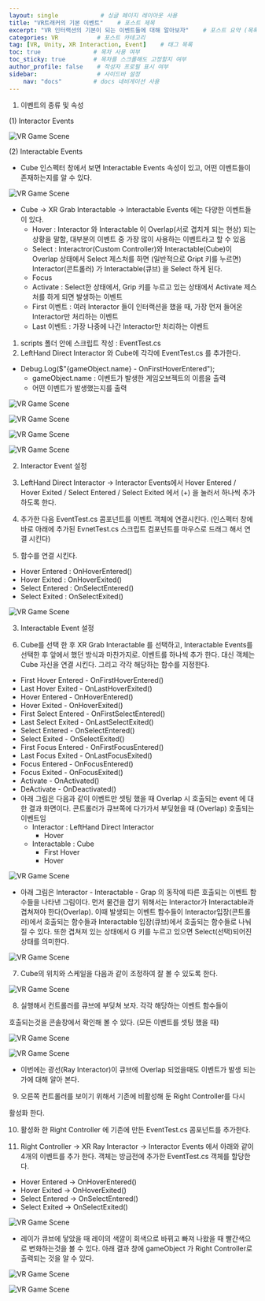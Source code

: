 ```yaml
---
layout: single            # 싱글 페이지 레이아웃 사용
title: "VR트래커의 기본 이벤트"    # 포스트 제목
excerpt: "VR 인터랙션의 기본이 되는 이벤트들에 대해 알아보자"    # 포스트 요약 (목록에서 표시됨)
categories: VR           # 포스트 카테고리
tag: [VR, Unity, XR Interaction, Event]    # 태그 목록
toc: true               # 목차 사용 여부
toc_sticky: true        # 목차를 스크롤해도 고정할지 여부
author_profile: false    # 작성자 프로필 표시 여부
sidebar:                 # 사이드바 설정
    nav: "docs"         # docs 네비게이션 사용
---
```


1. 이벤트의 종류 및 속성

(1) Interactor Events

![VR Game Scene](https://lh7-us.googleusercontent.com/WQc5CWDS8xTKSuR7OHzIhBbeN5MpoqSM8tSM8M51alfRgFNU1RqQc2C3MZulyXDEr49NuCs9Z6aLNCkYrsIyUG7jtWH088VuRSG1bOHmy8RoviB0NlnsEIrFb2M41NIiEs9S2o8Is7XDhzQxHCWuBdQ)

(2) Interactable Events

- Cube 인스펙터 창에서 보면 Interactable Events 속성이 있고, 어떤 이벤트들이 존재하는지를 알 수 있다.

![VR Game Scene](https://lh7-us.googleusercontent.com/ciS2kzRMYn-T9aAI7YHPum4vtgJ-7DTtfZYNoFRdGJe7_6osbdcxIBMcrvxS_eR6kawUrV_AT-tDWn9MH2jJVaRZCIzn2XOECPkxFCE1jcb0Ux5Hy7h56EAa1kdI4GDNNBEu5ts2bZiHcx1Gd8YGLLA)

- Cube → XR Grab Interactable → Interactable Events 에는 다양한 이벤트들이 있다.
  - Hover : Interactor 와 Interactable 이 Overlap(서로 겹치게 되는 현상) 되는 상황을 말함, 대부분의 이벤트 중 가장 많이 사용하는 이벤트라고 할 수 있음
  - Select : Interactror(Custom Controller)와 Interactable(Cube)이 Overlap 상태에서 Select 제스처를 하면 (일반적으로 Gript 키를 누르면) Interactor(콘트롤러) 가 Interactable(큐브) 을 Select 하게 된다.
  - Focus
  - Activate : Select한 상태에서, Grip 키를 누르고 있는 상태에서 Activate 제스처를 하게 되면 발생하는 이벤트
  - First 이벤트 : 여러 Interactor 들이 인터랙션을 했을 때, 가장 먼저 들어온 Interactor만 처리하는 이벤트
  - Last 이벤트 : 가장 나중에 나간 Interactor만 처리하는 이벤트

1. scripts 폴더 안에 스크립트 작성 : EventTest.cs
2. LeftHand Direct Interactor 와 Cube에 각각에 EventTest.cs 를 추가한다.

- Debug.Log($"{gameObject.name} - OnFirstHoverEntered");
  - gameObject.name : 이벤트가 발생한 게임오브젝트의 이름을 출력
  - 어떤 이벤트가 발생했는지를 출력

![VR Game Scene](https://lh7-us.googleusercontent.com/NMFA53UgEjtiw_0sWmW1i403rTqHUSdA_6MQyYcM_ZwfcqH8cwve_jC89ZFxiCpU1iOlgbZt7yDgUjHJWhCaqr48T0vnVBrt5tVJg6o2ByGSqFroBVpVwv0tZjCzFAuZWYiTkM8fHK_shX4D4vrJAJA)

![VR Game Scene](https://lh7-us.googleusercontent.com/pxxgujFQ-Ue5iI5vQ4W912nR0w9xs9iL1gytkVoVGYFUVQPqjr0673b6VAWRHcPwRgUcXY19rjdafDBuCDDdko-HIfcoeLdzZYbtWzeCrI0gA7NHoMtvyowUiBMVE1Qt6JZwOvZGhqexm5cC97Ms9-c)

![VR Game Scene](https://lh7-us.googleusercontent.com/wHsr1vAjoYgmvIIIiJznBmQVEZztZBMStuLkZbNfEJqtX_veeNtbptTBTubP9pNK7VggBbNG-SLlXQJue-TwTEzeG2eGsF-DIiTtwSanybuscA2PR1OsPcrvl0bIBD-aRWGhXc5n_mgBOlb7X-foofg)

![VR Game Scene](https://lh7-us.googleusercontent.com/7u8di0T6D6g7e7qbtDBHNcHbpJwTWRsIJccbA6clGZcLFMMU-49eX1ZtG0v6TRYurDakWBiX4F-zsF6jXXYNuVqOFkGJRX5vL0okKUryCj5xTdEQX0X_SGeHxnGou1hIl3V7Gk1VQIVRdOkWNvPLrMY)

2. Interactor Event 설정

3) LeftHand Direct Interactor → Interactor Events에서 Hover Entered / Hover Exited / Select Entered / Select Exited 에서 (+) 을 눌러서 하나씩 추가하도록 한다.

4) 추가한 다음 EventTest.cs 콤포넌트를 이벤트 객체에 연결시킨다. (인스펙터 창에 바로 아래에 추가된 EvnetTest.cs 스크립트 컴포넌트를 마우스로 드래그 해서 연결 시킨다)

5) 함수를 연결 시킨다.

- Hover Entered : OnHoverEntered()
- Hover Exited : OnHoverExited()
- Select Entered : OnSelectEntered()
- Select Exited : OnSelectExited()

![VR Game Scene](https://lh7-us.googleusercontent.com/gswrk4n9bZnNlBfJJfNTwhqilqcwFy8JH6pbg23g5cXKCJFXB7kU_s4fKtngeW2L7aRRsuaRTGjccYQTIjlfEs4mC9Pgs8NvnKqGQAC9dL1Ud69l_U1sXidltfxdp878AQ4riIMtm8gh8QqGOD46IKI)

3. Interactable Event 설정

6) Cube를 선택 한 후 XR Grab Interactable 를 선택하고, Interactable Events를 선택한 후 앞에서 했던 방식과 마찬가지로. 이벤트를 하나씩 추가 한다. 대신 객체는 Cube 자신을 연결 시킨다. 그리고 각각 해당하는 함수를 지정한다.

- First Hover Entered - OnFirstHoverEntered()
- Last Hover Exited - OnLastHoverExited()
- Hover Entered - OnHoverEntered()
- Hover Exited - OnHoverExited()
- First Select Entered - OnFirstSelectEntered()
- Last Select Exited - OnLastSelectExited()
- Select Entered - OnSelectEntered()
- Select Exited - OnSelectExited()
- First Focus Entered - OnFirstFocusEntered()
- Last Focus Exited - OnLastFocusExited()
- Focus Entered - OnFocusEntered()
- Focus Exited - OnFocusExited()
- Activate - OnActivated()
- DeActivate - OnDeactivated()
- 아래 그림은 다음과 같이 이벤트만 셋팅 했을 때 Overlap 시 호출되는 event 에 대한 결과 화면이다. 콘트롤러가 큐브쪽에 다가가서 부딪혔을 때 (Overlap) 호출되는 이벤트임
  - Interactor : LeftHand Direct Interactor
    - Hover
  - Interactable : Cube
    - First Hover
    - Hover

![VR Game Scene](https://lh7-us.googleusercontent.com/MAXTBNlN4hwMzr-kF3s3wtxfEKFJQ_0WGnj6EhAMOjE3KOO-x2sNBuzPFjHvX4ZCAXULUbVIm-vVn88Erlsm_uoGznwSCA3IuRSt7nWPT8V9bEFS5QPTJDb6OnF-WHfeMR_OjoVgdWVmBywpUGGzPmE)

- 아래 그림은 Interactor - Interactable - Grap 의 동작에 따른 호출되는 이벤트 함수들을 나타낸 그림이다. 먼저 물건을 잡기 위해서는 Interactor가 Interactable과 겹쳐져야 한다(Overlap). 이때 발생되는 이벤트 함수들이 Interactor입장(콘트롤러)에서 호출되는 함수들과 Interactable 입장(큐브)에서 호출되는 함수들로 나눠 질 수 있다. 또한 겹쳐져 있는 상태에서 G 키를 누르고 있으면 Select(선택)되어진 상태를 의미한다.

![VR Game Scene](https://lh7-us.googleusercontent.com/kx-0b8NoGpWS4my7jYxryFDt7TFeWLkzIj4JcYfYd-AQPpOhNhOXIc1xwTJ38jVdnba0FzqdP7hukk2PKnyc1MGqKjBzjAyMXdnG6royFqz_BOHV4w7osi1cqvHvaQB4qOtJqNt9V7b5g-hu1WECCZA)

7) Cube의 위치와 스케일을 다음과 같이 조정하여 잘 볼 수 있도록 한다.

![VR Game Scene](https://lh7-us.googleusercontent.com/Bu-6hu53mSfMsovD6wdpeg_FSCdeAWzBezpYjF7rehu40JJpyilwjIjI2R-sJd2lEv7DDdwrwUA2SfHmQc-EtJ-sAdh_K7kKz9FRo9_DQF6kvKoUhEKDI_c0BJg6zh2_OsLvch_RsstytSjQPQnOJss)

8) 실행해서 컨트롤러를 큐브에 부딪쳐 보자. 각각 해당하는 이벤트 함수들이

호출되는것을 콘솔창에서 확인해 볼 수 있다. (모든 이벤트를 셋팅 했을 때)

![VR Game Scene](https://lh7-us.googleusercontent.com/MUgAjby6Qh5YVoOxKKCEnjQwu4Vu59P2yf21CgsDuXqVDhmXoiR03zJkVjr7C6OowJySes6G1IcJMhc54_MEMVYZVo9wJqBDaDj2Xm3grJvILNJ5S-VtAy2y8EEMNVeTZHGqVXJd9np_xquoOvywyBk)

![VR Game Scene](https://lh7-us.googleusercontent.com/x-IiBzN5K4rl_NOcrmSu2Ac3JoiPgZ6C-lsmW1ai5wIHcbnMzlvs-eNJRV5p5S7UjWYq2fHeictij7-DI5srD2myObCin9PaMF4Lf2BZugnjQ2okdWaYO2elwGo-UPAeC5L8RpON5--_0XleHmm5Lno)

- 이번에는 광선(Ray Interactor)이 큐브에 Overlap 되었을때도 이벤트가 발생 되는가에 대해 알아 본다.

9) 오른쪽 컨트롤러를 보이기 위해서 기존에 비활성해 둔 Right Controller를 다시

활성화 한다.

10) 활성화 한 Right Controller 에 기존에 만든 EventTest.cs 콤포넌트를 추가한다.

11) Right Controller → XR Ray Interactor → Interactor Events 에서 아래와 같이 4개의 이벤트를 추가 한다. 객체는 방금전에 추가한 EventTest.cs 객체를 할당한다.

- Hover Entered → OnHoverEntered()
- Hover Exited → OnHoverExited()
- Select Entered → OnSelectEntered()
- Select Exited → OnSelectExited()

![VR Game Scene](https://lh7-us.googleusercontent.com/mk6yy67QW7_8IqjyMClTUNr7A7Ce7oDdXMf6zZEIHRzK4YFuC2RDTc0RCPdP7BTexyWsR5quBEfJdPsh86weF4TStBmhKoNVpiCg7NTbdJBMxqP0Cs5tco9I_ORwcCCtRo5ivkieHXn709zI-h_DRJM)

- 레이가 큐브에 닿았을 때 레이의 색깔이 회색으로 바뀌고 빠져 나왔을 때 빨간색으로 변화하는것을 볼 수 있다. 아래 결과 창에 gameObject 가 Right Controller로 출력되는 것을 알 수 있다.

![VR Game Scene](https://lh7-us.googleusercontent.com/QOZ21otyTJzdapcGz5dEQ1F97AWvjGXk1NJCi5RStwFm1c-dmFg-1xLdZ0OSmvqmA2WEOnamNwsZbt59KxJ0J8dt_QtqKnweNouaVvlDaH8r5ApSeSHQn_iqUPGSygYY-BMcNHvN6aEthR8K8M0R2MA)

![VR Game Scene](https://lh7-us.googleusercontent.com/lqInZ8ekn3Dio5geSNrbBAUerHmL3XYppI3P_k2h0Qzi_2y-IxRaaTJ0pp09BwaTvmU77baKj5JdteZ2ySaGFrW2P01-E-Hb9ZBjAPMjNh-h_jtm0PnZBbER783k5QXZY_j_1i8hiQ_XxWaFVEZ4uAI)